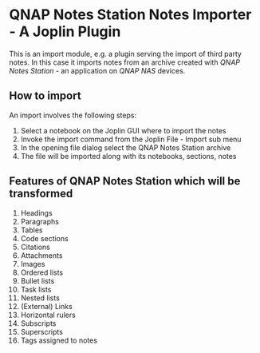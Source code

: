 # QNAP Notes Station Notes Importer - A Joplin Plugin

This is an import module, e.g. a plugin serving the import of third party notes. In this case it
imports notes from an archive created with *QNAP Notes Station* - an application on *QNAP NAS* 
devices.

## How to import
An import involves the following steps:
1. Select a notebook on the Joplin GUI where to import the notes
1. Invoke the import command from the Joplin File - Import sub menu
1. In the opening file dialog select the QNAP Notes Station archive
1. The file will be imported along with its notebooks, sections, notes

## Features of QNAP Notes Station which will be transformed
 1. Headings
 1. Paragraphs
 1. Tables
 1. Code sections
 1. Citations
 1. Attachments
 1. Images
 1. Ordered lists
 1. Bullet lists
 1. Task lists
 1. Nested lists
 1. (External) Links
 1. Horizontal rulers
 1. Subscripts
 1. Superscripts
 1. Tags assigned to notes
  

